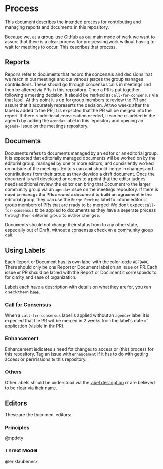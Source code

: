 # Process 

This document describes the intended process for contributing and managing reports and documents in this repository. 

Because we, as a group, use GitHub as our main mode of work we want to assure that there is a clear process for progressing work without having to wait for meetings to occur. This describes that process.  

## Reports 

Reports refer to documents that record the concensus and decisions that we reach in our meetings and our various places the group manages contributions. These should go through concensus calls in meetings and then be altered via PRs in this repository. Once a PR is put together, following a meeting decision, it should be marked as `call-for-consensus` via that label. At this point it is up for group members to review the PR and assure that it accurately represents the decision. At two weeks after the label is added to the PR, it is expected that the PR will be merged into the report. If there is additional conversation needed, it can be re-added to the agenda by adding the `agenda+` label in this repository and opening an `agenda+` issue on the meetings repository.

## Documents 

Documents refers to documents managed by an editor or an editorial group. It is expected that editorially managed documents will be worked on by the editorial group, managed by one or more editors, and consistently worked on outside of the meetings. Editors can and should merge in changes and contributions from their group as they develop a draft document. Once the document is well developed or comes to a point that the editor judges needs additional review, the editor can bring that Document to the larger community group via an `agenda+` issue on the meetings repository. If there is need to manage the PRs around a document to build an agreement in the editorial group, they can use the `Merge Pending` label to inform editorial group members of PRs that are ready to be merged. We don't expect `call-for-consensus` to be applied to documents as they have a seperate process through their editorial group to author changes. 

Documents should not change their status from to any other state, especially out of Draft, without a consensus check on a community group call. 

## Using Labels 

Each Report or Document has its own label with the color-code `#BFDADC`. There should only be one Report or Document label on an issue or PR. Each issue or PR should be labled with the Report or Document it corresponds to for clarity and ease of organization. 

Labels each have a description with details on what they are for, you can check them [here](https://github.com/patcg/docs-and-reports/labels). 

### Call for Consensus

When a `call-for-consensus` label is applied without an `agenda+` label it is expected that the PR will be merged in 2 weeks from the label's date of application (visible in the PR). 

### Enhancement 

Enhancement indicates a need for changes to access or (this) process for this repository. Tag an issue with `enhancement` if it has to do with getting access or permissions to this repository. 

### Others 

Other labels should be understood via the [label description](https://github.com/patcg/docs-and-reports/labels) or are believed to be clear via their name. 

## Editors

These are the Document editors: 

### Principles 

@npdoty 

### Threat Model

@eriktaubeneck 

